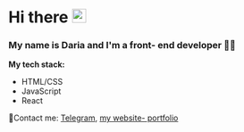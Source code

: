# Hi there <img src="https://giphy.com/embed/IpM4kYGnxqmE02P9rr" width="25px" /> 
### My name is Daria and I'm a front- end developer 👩‍💻
**My tech stack:**
* HTML/CSS
* JavaScript
* React

📧Contact me: [Telegram](https://t.me/DovydovaDaria), [my website- portfolio](https://dovydova-daria.glitch.me)
